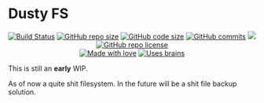 # Dusty FS


<p align="center">
    <a href="https://github.com/HeronErin/DustyFs/actions/workflows/tests.yml"><img src="https://github.com/HeronErin/DustyFs/actions/workflows/tests.yml/badge.svg" alt="Build Status"/></a>
    <a href="https://github.com/HeronErin/DustyFs"><img src="https://img.shields.io/github/repo-size/HeronErin/DustyFs.svg" alt="GitHub repo size"/></a>
    <a href="https://github.com/HeronErin/DustyFs"><img src="https://img.shields.io/github/languages/code-size/HeronErin/DustyFs.svg" alt="GitHub code size"/></a>
    <a href="https://github.com/HeronErin/DustyFs"><img src="https://img.shields.io/github/commit-activity/t/HeronErin/DustyFs" alt="GitHub commits"/></a>
    <a href="https://github.com/HeronErin/DustyFs"><img src="https://app.codacy.com/project/badge/Grade/fc0a376a5f114eb8b90c3ca342f689d5"/></a>
    <a href="https://raw.githubusercontent.com/HeronErin/DustyFs/main/LICENSE.txt"><img src="https://img.shields.io/github/license/HeronErin/DustyFs.svg" alt="GitHub repo license"/></a>
    <br/>
    <a href="https://github.com/HeronErin/DustyFs"><img src="https://web.archive.org/web/20240106021450if_/https://forthebadge.com/images/badges/built-with-love.svg" alt="Made with love"/></a>
    <a href="https://github.com/HeronErin/DustyFs"><img src="https://web.archive.org/web/20240105130909if_/https://forthebadge.com/images/badges/uses-brains.svg" alt="Uses brains"/></a>
</p>


This is still an **early** WIP.

As of now a quite shit filesystem. In the future will be a shit file backup solution.
